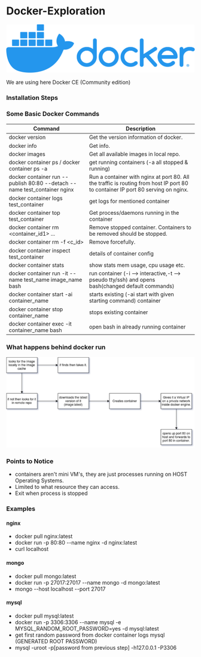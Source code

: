 # Docker-Exploration

![logo](./sourceImages/logo.png)

We are using here Docker CE (Community edition)

### Installation Steps

### Some Basic Docker Commands

| Command                                                                   | Description                                                                                                                      |
| ------------------------------------------------------------------------- | -------------------------------------------------------------------------------------------------------------------------------- |
| docker version                                                            | Get the version information of docker.                                                                                           |
| docker info                                                               | Get info.                                                                                                                        |
| docker images                                                             | Get all available images in local repo.                                                                                          |
| docker container ps / docker container ps -a                              | get running containers (-a all stopped & running)                                                                                |
| docker container run --publish 80:80 --detach --name test_container nginx | Run a container with nginx at port 80. All the traffic is routing from host IP port 80 to container IP port 80 serving on nginx. |
| docker container logs test_container                                      | get logs for mentioned container                                                                                                 |
| docker container top test_container                                       | Get process/daemons running in the container                                                                                     |
| docker container rm <container_id1> ...                                   | Remove stopped container. Containers to be removed should be stopped.                                                            |
| docker container rm -f <c_id>                                             | Remove forcefully.                                                                                                               |
| docker container inspect test_container                                   | details of container config                                                                                                      |
| docker container stats                                                    | show stats mem usage, cpu usage etc.                                                                                             |
| docker container run -it --name test_name image_name bash                 | run container (-i --> interactive,-t --> pseudo tty/ssh) and opens bash(changed default commands)                                |
| docker container start -ai container_name                                 | starts existing (-ai start with given starting command) container                                                                |
| docker container stop container_name                                      | stops existing container                                                                                                         |
| docker container exec -it container_name bash                             | open bash in already running container                                                                                           |

### What happens behind docker run

![Image](./sourceImages/imageProcessing1.png)

### Points to Notice

- containers aren't mini VM's, they are just processes running on HOST Operating Systems.
- Limited to what resource they can access.
- Exit when process is stopped

### Examples

#### nginx

- docker pull nginx:latest
- docker run -p 80:80 --name nginx -d nginx:latest
- curl localhost

#### mongo

- docker pull mongo:latest
- docker run -p 27017:27017 --name mongo -d mongo:latest
- mongo --host localhost --port 27017

#### mysql

- docker pull mysql:latest
- docker run -p 3306:3306 --name mysql -e MYSQL_RANDOM_ROOT_PASSWORD=yes -d mysql:latest
- get first random password from docker container logs mysql (GENERATED ROOT PASSWORD)
- mysql -uroot -p[password from previous step] -h127.0.0.1 -P3306
